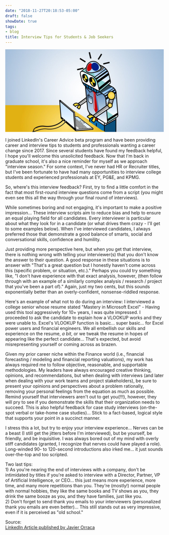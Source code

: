 ```yaml
---
date: "2018-11-27T20:18:53-05:00"
draft: false
showDate: true
tags:
- blog
title: Interview Tips for Students & Job Seekers
---
```


![](https://raw.githubusercontent.com/JavOrraca/Home/gh-pages/assets/img/RobotResume.jpg)

I joined LinkedIn's Career Advice beta program and have been providing career and interview tips to students and professionals wanting a career change since 2017. Since several students have found my feedback helpful, I hope you'll welcome this unsolicited feedback. Now that I'm back in graduate school, it's also a nice reminder for myself as we approach "interview season." For some context, I've never had HR or Recruiter titles, but I've been fortunate to have had many opportunities to interview college students and experienced professionals at EY, PG&E, and KPMG.

So, where's this interview feedback? First, try to find a little comfort in the fact that most first-round interview questions come from a script (you might even see this all the way through your final round of interviews).

While sometimes boring and not engaging, it's important to make a positive impression... These interview scripts aim to reduce bias and help to ensure an equal playing field for all candidates. Every interviewer is particular about what they look for in a candidate (or what drives them crazy - I'll get to some examples below). When I've interviewed candidates, I always preferred those that demonstrate a good balance of smarts, social and conversational skills, confidence and humility.

Just providing more perspective here, but when you get that interview, there is nothing wrong with telling your interviewer(s) that you don't know the answer to their question. A good response in these situations is to answer with "That's a great question but I honestly haven't come across this (specific problem, or situation, etc.)." Perhaps you could try something like, "I don't have experience with that exact analysis, however, (then follow through with an example of a similarly complex analysis / research / project that you've been a part of)." Again, just my two cents, but this sounds exponentially better than an overly-confident, nonsense-riddled response.

Here's an example of what not to do during an interview: I interviewed a college senior whose resume stated "Mastery in Microsoft Excel" - Having used this tool aggressively for 10+ years, I was quite impressed. I proceeded to ask the candidate to explain how a VLOOKUP works and they were unable to. Excel's VLOOKUP function is basic... super basic... for Excel power users and financial engineers. We all embellish our skills and experience on the resume, _a bit_, or we tweak the resume in hopes of appearing like the perfect candidate... That's expected, but avoid misrepresenting yourself or coming across as brazen.

Given my prior career niche within the Finance world (i.e., financial forecasting / modeling and financial reporting valuations), my work has always required me to follow objective, reasonable, and supportable methodologies. My leaders have always encouraged creative thinking, opinions, and recommendations, but when dealing with interviews (and later when dealing with your work teams and project stakeholders), be sure to present your opinions and perspectives about a problem rationally, removing your personal feelings from the equation as much as possible. Remind yourself that interviewers aren't out to get you(!!!), however, they will pry to see if you demonstrate the skills that their organization needs to succeed. This is also helpful feedback for case study interviews (on-the-spot verbal or take-home case studies)... Stick to a fact-based, logical style that supports your point in a succinct manner.

I stress this a lot, but try to enjoy your interview experience... Nerves can be a beast (I still get the jitters before I'm interviewed), but be yourself, be friendly, and be inquisitive. I was always bored out of my mind with overly stiff candidates (granted, I recognize that nerves could have played a role). Long-winded 90- to 120-second introductions also irked me... it just sounds over-the-top and too scripted.

Two last tips:
<br/>1) As you're nearing the end of interviews with a company, don't be intimidated by titles if you're asked to interview with a Director, Partner, VP of Artificial Intelligence, or CEO... this just means more experience, more time, and many more repetitions than you. They're (mostly!) normal people with normal hobbies, they like the same books and TV shows as you, they drink the same booze as you, and they have families, just like you.
<br/>2) Don't forget to send thank you emails to your interviewers (personalized thank you emails are even better)... This still stands out as very impressive, even if it is perceived as "old school."

Source:
<br/>[LinkedIn Article published by Javier Orraca](https://www.linkedin.com/pulse/interview-tips-students-job-seekers-javier-orraca/)